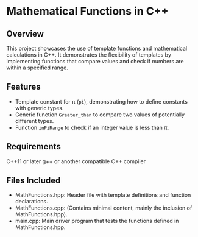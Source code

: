 # Mathematical Functions in C++

## Overview
This project showcases the use of template functions and mathematical calculations in C++. It demonstrates the flexibility of templates by implementing functions that compare values and check if numbers are within a specified range.

## Features
- Template constant for π (`pi`), demonstrating how to define constants with generic types.
- Generic function `Greater_than` to compare two values of potentially different types.
- Function `inPiRange` to check if an integer value is less than π.

## Requirements
C++11 or later
g++ or another compatible C++ compiler

## Files Included
- MathFunctions.hpp: Header file with template definitions and function declarations.
- MathFunctions.cpp: (Contains minimal content, mainly the inclusion of MathFunctions.hpp).
- main.cpp: Main driver program that tests the functions defined in MathFunctions.hpp.
